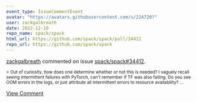 ```yaml
---
event_type: IssueCommentEvent
avatar: "https://avatars.githubusercontent.com/u/224720?"
user: zackgalbreath
date: 2022-12-10
repo_name: spack/spack
html_url: https://github.com/spack/spack/pull/34412
repo_url: https://github.com/spack/spack
---
```


<a href='https://github.com/zackgalbreath' target='_blank'>zackgalbreath</a> commented on issue <a href='https://github.com/spack/spack/pull/34412' target='_blank'>spack/spack#34412</a>.

<small>> Out of curiosity, how does one determine whether or not this is needed? I vaguely recall seeing intermittent failures with PyTorch, can't remember if TF was also failing. Do you see OOM errors in the logs, or just attribute all intermittent errors to resource availability?...</small>

<a href='https://github.com/spack/spack/pull/34412' target='_blank'>View Comment</a>